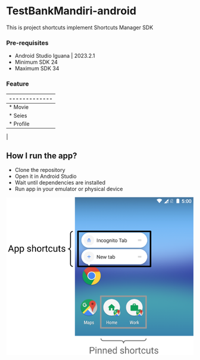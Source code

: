 # TestBankMandiri-android
This is project shortcuts implement Shortcuts Manager SDK

### Pre-requisites ###
* Android Studio Iguana | 2023.2.1
* Minimum SDK 24
* Maximum SDK 34

### Feature ###

| ------------- | 
| ------------- | 
| * Movie |
| * Seies |
| * Profile |
|

## How I run the app?

- Clone the repository
- Open it in Android Studio
- Wait until dependencies are installed
- Run app in your emulator or physical device

![App Screens](screenshot/pinned-shortcuts.png)
